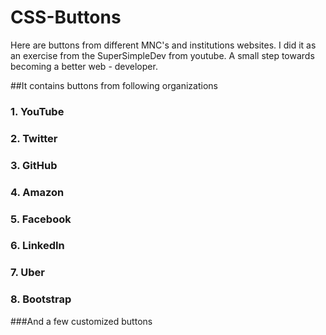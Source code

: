 # CSS-Buttons
Here are buttons from different MNC's and institutions websites.
I did it as an exercise from the SuperSimpleDev from youtube.
A small step towards becoming a better web - developer.

##It contains buttons from following organizations
### 1. YouTube
### 2. Twitter
### 3. GitHub
### 4. Amazon
### 5. Facebook
### 6. LinkedIn
### 7. Uber
### 8. Bootstrap

###And a few customized buttons
